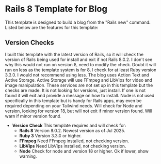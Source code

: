 # Rails 8 Template for Blog

This template is designed to build a blog from the "Rails new" command. Listed below are the features for this template:

## Version Checks

I built this template with the latest version of Rails, so it will check the version of Rails being used for install and exit if not Rails 8.0.2. I don't see why this would not run on version 8, need to modify the check. Doubt it will run on less as the template system is for 8. I check for at least Ruby version 3.3.0. I would not recommend using less. The blog uses Action Text and Active Storage. Active Storage will use FFmpeg and LibVips for video and image manipulation. These services are not set up in this template but the checks are made. It is not looking for versions, just install. If one is not found it will exit and provide a message on how to install. Node is not used specifically in this template but is handy for Rails apps, may even be required depending on your Tailwind needs. Will check for Node and version, looking for version 18, but will not exit if minor version found. Will warn if minor version found.

* **Version Check** This template requires and will check for:
  * **Rails 8** Version 8.0.2. Newest version as of Jul 2025.
  * **Ruby 3** Version 3.3.0 or higher.
  * **FFmpeg** Need FFmpeg installed, not checking version.
  * **LibVips** Need LibVips installed, not checking version.
  * **Node** Check for node and version 18 or higher. Ok if lower, show warning.

